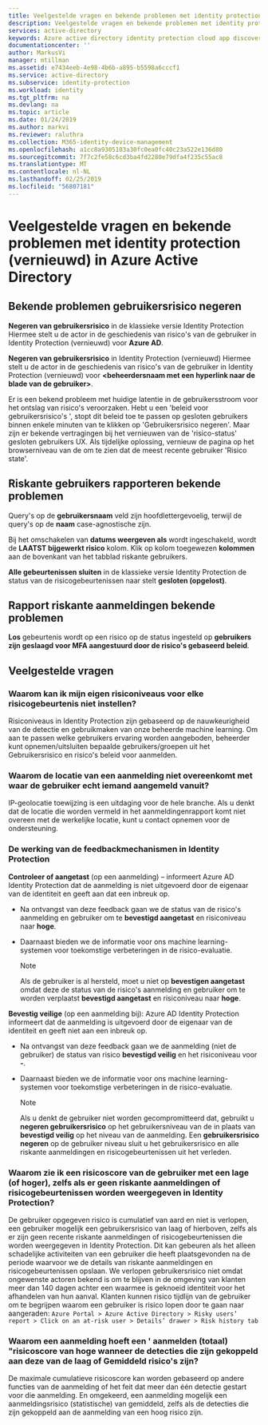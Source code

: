 ```yaml
---
title: Veelgestelde vragen en bekende problemen met identity protection (vernieuwd) in Azure Active Directory | Microsoft Docs
description: Veelgestelde vragen en bekende problemen met identity protection (vernieuwd) in Azure Active Directory.
services: active-directory
keywords: Azure active directory identity protection cloud app discovery, toepassingen, beveiliging, risico's, risiconiveau, beveiligingsproblemen, beveiligingsbeleid beheren
documentationcenter: ''
author: MarkusVi
manager: mtillman
ms.assetid: e7434eeb-4e98-4b6b-a895-b5598a6cccf1
ms.service: active-directory
ms.subservice: identity-protection
ms.workload: identity
ms.tgt_pltfrm: na
ms.devlang: na
ms.topic: article
ms.date: 01/24/2019
ms.author: markvi
ms.reviewer: raluthra
ms.collection: M365-identity-device-management
ms.openlocfilehash: a1cc8a9305103a30fc0ea0fc40c23a522e136d80
ms.sourcegitcommit: 7f7c2fe58c6cd3ba4fd2280e79dfa4f235c55ac8
ms.translationtype: MT
ms.contentlocale: nl-NL
ms.lasthandoff: 02/25/2019
ms.locfileid: "56807181"
---
```

# <a name="faqs-and-known-issues-with-identity-protection-refreshed-in-azure-active-directory"></a>Veelgestelde vragen en bekende problemen met identity protection (vernieuwd) in Azure Active Directory


## <a name="dismiss-user-risk-known-issues"></a>Bekende problemen gebruikersrisico negeren

**Negeren van gebruikersrisico** in de klassieke versie Identity Protection Hiermee stelt u de actor in de geschiedenis van risico's van de gebruiker in Identity Protection (vernieuwd) voor **Azure AD**.


**Negeren van gebruikersrisico** in Identity Protection (vernieuwd) Hiermee stelt u de actor in de geschiedenis van risico's van de gebruiker in Identity Protection (vernieuwd) voor **\<beheerdersnaam met een hyperlink naar de blade van de gebruiker\>**.

Er is een bekend probleem met huidige latentie in de gebruikersstroom voor het ontslag van risico's veroorzaken. Hebt u een 'beleid voor gebruikersrisico's ', stopt dit beleid toe te passen op gesloten gebruikers binnen enkele minuten van te klikken op 'Gebruikersrisico negeren'. Maar zijn er bekende vertragingen bij het vernieuwen van de 'risico-status' gesloten gebruikers UX. Als tijdelijke oplossing, vernieuw de pagina op het browserniveau van de om te zien dat de meest recente gebruiker 'Risico state'.


## <a name="risky-users-report-known-issues"></a>Riskante gebruikers rapporteren bekende problemen

Query's op de **gebruikersnaam** veld zijn hoofdlettergevoelig, terwijl de query's op de **naam** case-agnostische zijn.

Bij het omschakelen van **datums weergeven als** wordt ingeschakeld, wordt de **LAATST bijgewerkt risico** kolom. Klik op kolom toegewezen **kolommen** aan de bovenkant van het tabblad riskante gebruikers.

**Alle gebeurtenissen sluiten** in de klassieke versie Identity Protection de status van de risicogebeurtenissen naar stelt **gesloten (opgelost)**.


## <a name="risky-sign-ins-report-known-issues"></a>Rapport riskante aanmeldingen bekende problemen

**Los** gebeurtenis wordt op een risico op de status ingesteld op **gebruikers zijn geslaagd voor MFA aangestuurd door de risico's gebaseerd beleid**.


## <a name="frequently-asked-questions"></a>Veelgestelde vragen

### <a name="why-cant-i-set-my-own-risk-levels-for-each-risk-event"></a>Waarom kan ik mijn eigen risiconiveaus voor elke risicogebeurtenis niet instellen?

Risiconiveaus in Identity Protection zijn gebaseerd op de nauwkeurigheid van de detectie en gebruikmaken van onze beheerde machine learning. Om aan te passen welke gebruikers ervaring worden aangeboden, beheerder kunt opnemen/uitsluiten bepaalde gebruikers/groepen uit het Gebruikersrisico en risico's beleid voor aanmelden.


### <a name="why-does-the-location-of-a-sign-in-not-match-where-the-user-truly-signed-in-from"></a>Waarom de locatie van een aanmelding niet overeenkomt met waar de gebruiker echt iemand aangemeld vanuit?

IP-geolocatie toewijzing is een uitdaging voor de hele branche. Als u denkt dat de locatie die worden vermeld in het aanmeldingenrapport komt niet overeen met de werkelijke locatie, kunt u contact opnemen voor de ondersteuning. 


### <a name="how-do-the-feedback-mechanisms-in-identity-protection-work"></a>De werking van de feedbackmechanismen in Identity Protection

**Controleer of aangetast** (op een aanmelding) – informeert Azure AD Identity Protection dat de aanmelding is niet uitgevoerd door de eigenaar van de identiteit en geeft aan dat een inbreuk op.

- Na ontvangst van deze feedback gaan we de status van de risico's aanmelding en gebruiker om te **bevestigd aangetast** en risiconiveau naar **hoge**.

- Daarnaast bieden we de informatie voor ons machine learning-systemen voor toekomstige verbeteringen in de risico-evaluatie.

    > [!NOTE]
    > Als de gebruiker is al hersteld, moet u niet op **bevestigen aangetast** omdat deze de status van de risico's aanmelding en gebruiker om te worden verplaatst **bevestigd aangetast** en risiconiveau naar **hoge**.

**Bevestig veilige** (op een aanmelding bij): Azure AD Identity Protection informeert dat de aanmelding is uitgevoerd door de eigenaar van de identiteit en geeft niet aan een inbreuk op.

- Na ontvangst van deze feedback gaan we de aanmelding (niet de gebruiker) de status van risico **bevestigd veilig** en het risiconiveau voor **-**.

- Daarnaast bieden we de informatie voor ons machine learning-systemen voor toekomstige verbeteringen in de risico-evaluatie.

    > [!NOTE]
    > Als u denkt de gebruiker niet worden gecompromitteerd dat, gebruikt u **negeren gebruikersrisico** op het gebruikersniveau van de in plaats van **bevestigd veilig** op het niveau van de aanmelding. Een **gebruikersrisico negeren** op de gebruiker niveau sluit u het gebruikersrisico en alle riskante aanmeldingen en risicogebeurtenissen uit het verleden.



### <a name="why-am-i-seeing-a-user-with-a-low-or-above-risk-score-even-if-no-risky-sign-ins-or-risk-events-are-shown-in-identity-protection"></a>Waarom zie ik een risicoscore van de gebruiker met een lage (of hoger), zelfs als er geen riskante aanmeldingen of risicogebeurtenissen worden weergegeven in Identity Protection?

De gebruiker opgegeven risico is cumulatief van aard en niet is verlopen, een gebruiker mogelijk een gebruikersrisico van laag of hierboven, zelfs als er zijn geen recente riskante aanmeldingen of risicogebeurtenissen die worden weergegeven in Identity Protection. Dit kan gebeuren als het alleen schadelijke activiteiten van een gebruiker die heeft plaatsgevonden na de periode waarvoor we de details van riskante aanmeldingen en risicogebeurtenissen opslaan. We verlopen gebruikersrisico niet omdat ongewenste actoren bekend is om te blijven in de omgeving van klanten meer dan 140 dagen achter een waarmee is geknoeid identiteit voor het afhandelen van hun aanval. Klanten kunnen risico tijdlijn van de gebruiker om te begrijpen waarom een gebruiker is risico lopen door te gaan naar aangeraden: `Azure Portal > Azure Active Directory > Risky users’ report > Click on an at-risk user > Details’ drawer > Risk history tab`

### <a name="why-does-a-sign-in-have-a-sign-in-risk-aggregate-score-of-high-when-the-detections-associated-with-it-are-of-low-or-medium-risk"></a>Waarom een aanmelding hoeft een ' aanmelden (totaal) "risicoscore van hoge wanneer de detecties die zijn gekoppeld aan deze van de laag of Gemiddeld risico's zijn?

De maximale cumulatieve risicoscore kan worden gebaseerd op andere functies van de aanmelding of het feit dat meer dan één detectie gestart voor die aanmelding. En omgekeerd, een aanmelding mogelijk een aanmeldingsrisico (statistische) van gemiddeld, zelfs als de detecties die zijn gekoppeld aan de aanmelding van een hoog risico zijn. 
